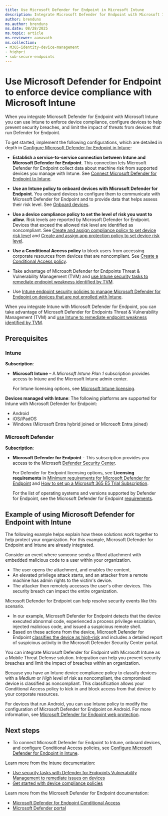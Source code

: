 ```yaml
---
title: Use Microsoft Defender for Endpoint in Microsoft Intune
description: Integrate Microsoft Defender for Endpoint with Microsoft Intune as a Mobile Threat Defense solution.
author: brenduns
ms.author: brenduns
ms.date: 08/28/2025
ms.topic: article
ms.reviewer: aanavath
ms.collection:
- M365-identity-device-management
- highpri
- sub-secure-endpoints
---
```



# Use Microsoft Defender for Endpoint to enforce device compliance with Microsoft Intune
When you integrate Microsoft Defender for Endpoint with Microsoft Intune you can use Intune to enforce device compliance, configure devices to help prevent security breaches, and limit the impact of threats from devices that run Defender for Endpoint.

To get started, implement the following configurations, which are detailed in depth in [Configure Microsoft Defender for Endpoint in Intune](../protect/microsoft-defender-integrate.md):

- **Establish a service-to-service connection between Intune and Microsoft Defender for Endpoint**. This connection lets Microsoft Defender for Endpoint collect data about machine risk from supported devices you manage with Intune. See [Connect Microsoft Defender for Endpoint to Intune](../protect/microsoft-defender-integrate.md#connect-microsoft-defender-for-endpoint-to-intune).

- **Use an Intune policy to onboard devices with Microsoft Defender for Endpoint**. You onboard devices to configure them to communicate with Microsoft Defender for Endpoint and to provide data that helps assess their risk level. See [Onboard devices](../protect/microsoft-defender-integrate.md#onboard-devices).

- **Use a device compliance policy to set the level of risk you want to allow**. Risk levels are reported by Microsoft Defender for Endpoint. Devices that exceed the allowed risk level are identified as noncompliant. See [Create and assign compliance policy to set device risk level](../protect/microsoft-defender-integrate.md#create-and-assign-compliance-policy-to-set-device-risk-level) and [Create and assign app protection policy to set device risk level](../protect/microsoft-defender-integrate.md#create-and-assign-app-protection-policy-to-set-device-risk-level).

- **Use a Conditional Access policy** to block users from accessing corporate resources from devices that are noncompliant. See [Create a Conditional Access policy](../protect/microsoft-defender-integrate.md#create-a-conditional-access-policy).

- Take advantage of Microsoft Defender for Endpoints Threat & Vulnerability Management (TVM) and [use Intune security tasks to remediate endpoint weakness identified by TVM](atp-manage-vulnerabilities.md).

- Use [Intune endpoint security policies to manage Microsoft Defender for Endpoint on devices that are not enrolled with Intune](mde-security-integration.md).

When you integrate Intune with Microsoft Defender for Endpoint, you can take advantage of Microsoft Defender for Endpoints Threat & Vulnerability Management (TVM) and [use Intune to remediate endpoint weakness identified by TVM](../protect/atp-manage-vulnerabilities.md).

## Prerequisites

### Intune

**Subscription**:
- **Microsoft Intune** – A *Microsoft Intune Plan 1* subscription provides access to Intune and the Microsoft Intune admin center.

  For Intune licensing options, see [Microsoft Intune licensing](../fundamentals/licenses.md).

**Devices managed with Intune**:
The following platforms are supported for Intune with Microsoft Defender for Endpoint:

- Android
- iOS/iPadOS
- Windows (Microsoft Entra hybrid joined or Microsoft Entra joined)

### Microsoft Defender

**Subscription**:

- **Microsoft Defender for Endpoint** - This subscription provides you access to the Microsoft [Defender Security Center](https://go.microsoft.com/fwlink/p/?linkid=2077139).

  For Defender for Endpoint licensing options, see **Licensing requirements** in [Minimum requirements for Microsoft Defender for Endpoint](/windows/security/threat-protection/microsoft-defender-atp/minimum-requirements) and [How to set up a Microsoft 365 E5 Trial Subscription](/microsoft-365/security/defender/setup-m365deval#enable-microsoft-365-trial-subscription).

  For the list of operating systems and versions supported by Defender for Endpoint, see the Microsoft Defender for Endpoint [requirements](/defender-endpoint/minimum-requirements#hardware-and-software-requirements).

## Example of using Microsoft Defender for Endpoint with Intune

The following example helps explain how these solutions work together to help protect your organization. For this example, Microsoft Defender for Endpoint and Intune are already integrated.

Consider an event where someone sends a Word attachment with embedded malicious code to a user within your organization.

- The user opens the attachment, and enables the content.
- An elevated privilege attack starts, and an attacker from a remote machine has admin rights to the victim's device.
- The attacker then remotely accesses the user's other devices. This security breach can impact the entire organization.

Microsoft Defender for Endpoint can help resolve security events like this scenario.

- In our example, Microsoft Defender for Endpoint detects that the device executed abnormal code, experienced a process privilege escalation, injected malicious code, and issued a suspicious remote shell.
- Based on these actions from the device, Microsoft Defender for Endpoint [classifies the device as high-risk](/windows/security/threat-protection/microsoft-defender-atp/alerts-queue#severity) and includes a detailed report of suspicious activity in the Microsoft Defender Security Center portal.

You can integrate Microsoft Defender for Endpoint with Microsoft Intune as a Mobile Threat Defense solution. Integration can help you prevent security breaches and limit the impact of breaches within an organization.

Because you have an Intune device compliance policy to classify devices with a *Medium* or *High* level of risk as noncompliant, the compromised device is classified as noncompliant. This classification allows your Conditional Access policy to kick in and block access from that device to your corporate resources.

For devices that run Android, you can use Intune policy to modify the configuration of Microsoft Defender for Endpoint on Android. For more information, see [Microsoft Defender for Endpoint web protection](../protect/microsoft-defender-configure-android.md).

## Next steps

- To connect Microsoft Defender for Endpoint to Intune, onboard devices, and configure Conditional Access policies, see [Configure Microsoft Defender for Endpoint in Intune](../protect/microsoft-defender-integrate.md).

Learn more from the Intune documentation:

- [Use security tasks with Defender for Endpoints Vulnerability Management to remediate issues on devices](atp-manage-vulnerabilities.md)
- [Get started with device compliance policies](device-compliance-get-started.md)

Learn more from the Microsoft Defender for Endpoint documentation:

- [Microsoft Defender for Endpoint Conditional Access](/defender-endpoint/conditional-access)
- [Microsoft Defender portal](/defender-xdr/microsoft-365-defender-portal)